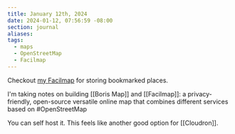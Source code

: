 ```yaml
---
title: January 12th, 2024
date: 2024-01-12, 07:56:59 -08:00
section: journal
aliases: 
tags:
  - maps
  - OpenStreetMap
  - Facilmap
---
```

Checkout [my Facilmap](https://facilmap.org/boris#11/49.2658/-122.9741/Mpnk) for storing bookmarked places.

I'm taking notes on building [[Boris Map]] and [[Facilmap]]: a privacy-friendly, open-source versatile online map that combines different services based on #OpenStreetMap

You can self host it. This feels like another good option for [[Cloudron]].
